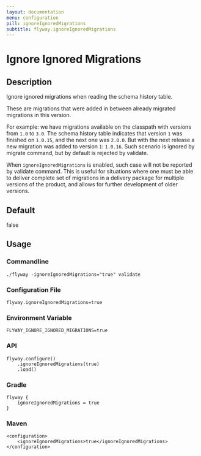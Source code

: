 ```yaml
---
layout: documentation
menu: configuration
pill: ignoreIgnoredMigrations
subtitle: flyway.ignoreIgnoredMigrations
---
```


# Ignore Ignored Migrations

## Description
Ignore ignored migrations when reading the schema history table. 

These are migrations that were added in between already migrated migrations in this version. 

For example: we have migrations available on the classpath with versions from `1.0` to `3.0`. The schema history table indicates that version `1` was finished on `1.0.15`, and the next one was `2.0.0`. But with the next release a new migration was added to version `1`: `1.0.16`. Such scenario is ignored by migrate command, but by default is rejected by validate. 

When `ignoreIgnoredMigrations` is enabled, such case will not be reported by validate command. This is useful for situations where one must be able to deliver complete set of migrations in a delivery package for multiple versions of the product, and allows for further development of older versions.

## Default
false

## Usage

### Commandline
```
./flyway -ignoreIgnoredMigrations="true" validate
```

### Configuration File
```
flyway.ignoreIgnoredMigrations=true
```

### Environment Variable
```
FLYWAY_IGNORE_IGNORED_MIGRATIONS=true
```

### API
```
flyway.configure()
    .ignoreIgnoredMigrations(true)
    .load()
```

### Gradle
```
flyway {
    ignoreIgnoredMigrations = true
}
```

### Maven
```
<configuration>
    <ignoreIgnoredMigrations>true</ignoreIgnoredMigrations>
</configuration>
```